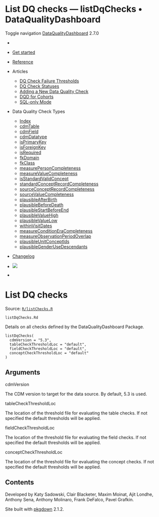 # List DQ checks — listDqChecks • DataQualityDashboard

Toggle navigation [DataQualityDashboard](../index.html) 2.7.0

  * [ ](../index.html)
  * [Get started](../articles/DataQualityDashboard.html)
  * [Reference](../reference/index.html)
  * Articles 
    * [DQ Check Failure Thresholds](../articles/Thresholds.html)
    * [DQ Check Statuses](../articles/CheckStatusDefinitions.html)
    * [Adding a New Data Quality Check](../articles/AddNewCheck.html)
    * [DQD for Cohorts](../articles/DqdForCohorts.html)
    * [SQL-only Mode](../articles/SqlOnly.html)
  * Data Quality Check Types 
    * [Index](../articles/checkIndex.html)
    * [cdmTable](../articles/checks/cdmTable.html)
    * [cdmField](../articles/checks/cdmField.html)
    * [cdmDatatype](../articles/checks/cdmDatatype.html)
    * [isPrimaryKey](../articles/checks/isPrimaryKey.html)
    * [isForeignKey](../articles/checks/isForeignKey.html)
    * [isRequired](../articles/checks/isRequired.html)
    * [fkDomain](../articles/checks/fkDomain.html)
    * [fkClass](../articles/checks/fkClass.html)
    * [measurePersonCompleteness](../articles/checks/measurePersonCompleteness.html)
    * [measureValueCompleteness](../articles/checks/measureValueCompleteness.html)
    * [isStandardValidConcept](../articles/checks/isStandardValidConcept.html)
    * [standardConceptRecordCompleteness](../articles/checks/standardConceptRecordCompleteness.html)
    * [sourceConceptRecordCompleteness](../articles/checks/sourceConceptRecordCompleteness.html)
    * [sourceValueCompleteness](../articles/checks/sourceValueCompleteness.html)
    * [plausibleAfterBirth](../articles/checks/plausibleAfterBirth.html)
    * [plausibleBeforeDeath](../articles/checks/plausibleBeforeDeath.html)
    * [plausibleStartBeforeEnd](../articles/checks/plausibleStartBeforeEnd.html)
    * [plausibleValueHigh](../articles/checks/plausibleValueHigh.html)
    * [plausibleValueLow](../articles/checks/plausibleValueLow.html)
    * [withinVisitDates](../articles/checks/withinVisitDates.html)
    * [measureConditionEraCompleteness](../articles/checks/measureConditionEraCompleteness.html)
    * [measureObservationPeriodOverlap](../articles/checks/measureObservationPeriodOverlap.html)
    * [plausibleUnitConceptIds](../articles/checks/plausibleUnitConceptIds.html)
    * [plausibleGenderUseDescendants](../articles/checks/plausibleGenderUseDescendants.html)
  * [Changelog](../news/index.html)


  * [![](https://ohdsi.github.io/Hades/images/hadesMini.png)](https://ohdsi.github.io/Hades)
  * [ ](https://github.com/OHDSI/DataQualityDashboard/)



# List DQ checks

Source: [`R/listChecks.R`](https://github.com/OHDSI/DataQualityDashboard/blob/HEAD/R/listChecks.R)

`listDqChecks.Rd`

Details on all checks defined by the DataQualityDashboard Package.
    
    
    listDqChecks(
      cdmVersion = "5.3",
      tableCheckThresholdLoc = "default",
      fieldCheckThresholdLoc = "default",
      conceptCheckThresholdLoc = "default"
    )

## Arguments

cdmVersion
    

The CDM version to target for the data source. By default, 5.3 is used.

tableCheckThresholdLoc
    

The location of the threshold file for evaluating the table checks. If not specified the default thresholds will be applied.

fieldCheckThresholdLoc
    

The location of the threshold file for evaluating the field checks. If not specified the default thresholds will be applied.

conceptCheckThresholdLoc
    

The location of the threshold file for evaluating the concept checks. If not specified the default thresholds will be applied.

## Contents

Developed by Katy Sadowski, Clair Blacketer, Maxim Moinat, Ajit Londhe, Anthony Sena, Anthony Molinaro, Frank DeFalco, Pavel Grafkin.

Site built with [pkgdown](https://pkgdown.r-lib.org/) 2.1.2.
